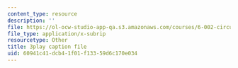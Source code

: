 ```yaml
---
content_type: resource
description: ''
file: https://ol-ocw-studio-app-qa.s3.amazonaws.com/courses/6-002-circuits-and-electronics-spring-2007/60941c41dcb41f01f13359d6c170e034_OGtElTMJidE.srt
file_type: application/x-subrip
resourcetype: Other
title: 3play caption file
uid: 60941c41-dcb4-1f01-f133-59d6c170e034
---
```

